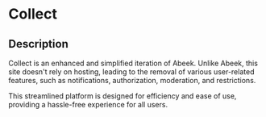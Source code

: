 # Collect

## Description

Collect is an enhanced and simplified iteration of Abeek. Unlike Abeek, this site doesn't rely on hosting, leading to the removal of various user-related features, such as notifications, authorization, moderation, and restrictions.

This streamlined platform is designed for efficiency and ease of use, providing a hassle-free experience for all users.
